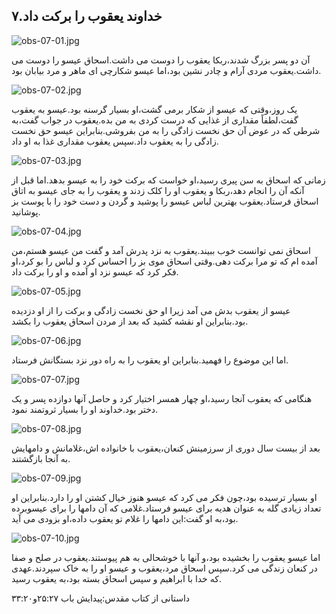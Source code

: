۷.خداوند یعقوب را برکت داد
--------------------------

![obs-07-01.jpg](/var/www/vhosts/door43.org/httpdocs/data/gitrepo/media/en/obs/obs-07-01.jpg "obs-07-01.jpg")

آن دو پسر بزرگ شدند،ربکا یعقوب را دوست می داشت.اسحاق عیسو را دوست می
داشت.یعقوب مردی آرام و چادر نشین بود،اما عیسو شکارچی ای ماهر و مرد
بیابان بود.

![obs-07-02.jpg](/var/www/vhosts/door43.org/httpdocs/data/gitrepo/media/en/obs/obs-07-02.jpg "obs-07-02.jpg")

یک روز،وقتی که عیسو از شکار برمی گشت،او بسیار گرسنه بود.عیسو به یعقوب
گفت،لطفاً مقداری از غذایی که درست کردی به من بده.یعقوب در جواب گفت،به
شرطی که در عوض آن حق نخست زادگی را به من بفروشی.بنابراین عیسو حق نخست
زادگی را به یعقوب داد.سپس یعقوب مقداری غذا به او داد.

![obs-07-03.jpg](/var/www/vhosts/door43.org/httpdocs/data/gitrepo/media/en/obs/obs-07-03.jpg "obs-07-03.jpg")

زمانی که اسحاق به سن پیری رسید،او خواست که برکت خود را به عیسو بدهد.اما
قبل از آنکه آن را انجام دهد،ربکا و یعقوب او را کلک زدند و یعقوب را به
جای عیسو به اتاق اسحاق فرستاد.یعقوب بهترین لباس عیسو را پوشید و گردن و
دست خود را با پوست بز پوشانید.

![obs-07-04.jpg](/var/www/vhosts/door43.org/httpdocs/data/gitrepo/media/en/obs/obs-07-04.jpg "obs-07-04.jpg")

اسحاق نمی توانست خوب ببیند.یعقوب به نزد پدرش آمد و گفت من عیسو هستم،من
آمده ام که تو مرا برکت دهی.وقتی اسحاق موی بز را احساس کرد و لباس را بو
کرد،او فکر کرد که عیسو نزد او آمده و او را برکت داد.

![obs-07-05.jpg](/var/www/vhosts/door43.org/httpdocs/data/gitrepo/media/en/obs/obs-07-05.jpg "obs-07-05.jpg")

عیسو از یعقوب بدش می آمد زیرا او حق نخست زادگی و برکت را از او دزدیده
بود.بنابراین او نقشه کشید که بعد از مردن اسحاق یعقوب را بکشد.

![obs-07-06.jpg](/var/www/vhosts/door43.org/httpdocs/data/gitrepo/media/en/obs/obs-07-06.jpg "obs-07-06.jpg")

اما این موضوع را فهمید.بنابراین او یعقوب را به راه دور نزد بستگانش
فرستاد.

![obs-07-07.jpg](/var/www/vhosts/door43.org/httpdocs/data/gitrepo/media/en/obs/obs-07-07.jpg "obs-07-07.jpg")

هنگامی که یعقوب آنجا رسید،او چهار همسر اختیار کرد و حاصل آنها دوازده پسر
و یک دختر بود.خداوند او را بسیار ثروتمند نمود.

![obs-07-08.jpg](/var/www/vhosts/door43.org/httpdocs/data/gitrepo/media/en/obs/obs-07-08.jpg "obs-07-08.jpg")

بعد از بیست سال دوری از سرزمینش کنعان،یعقوب با خانواده اش،غلامانش و
دامهایش به آنجا بازگشتند.

![obs-07-09.jpg](/var/www/vhosts/door43.org/httpdocs/data/gitrepo/media/en/obs/obs-07-09.jpg "obs-07-09.jpg")

او بسیار ترسیده بود،چون فکر می کرد که عیسو هنوز خیال کشتن او را
دارد.بنابراین او تعداد زیادی گله به عنوان هدیه برای عیسو فرستاد.غلامی که
آن دامها را برای عیسوبرده بود،به او گفت:این دامها را غلام تو یعقوب
داده،او بزودی می آید.

![obs-07-10.jpg](/var/www/vhosts/door43.org/httpdocs/data/gitrepo/media/en/obs/obs-07-10.jpg "obs-07-10.jpg")

اما عیسو یعقوب را بخشیده بود،و آنها با خوشحالی به هم پیوستند.یعقوب در
صلح و صفا در کنعان زندگی می کرد.سپس اسحاق مرد،یعقوب و عیسو او را به خاک
سپردند.عهدی که خدا با ابراهیم و سپس اسحاق بسته بود،به یعقوب رسید.

داستانی از کتاب مقدس:پیدایش باب ۲۵:۲۷و۳۳:۲۰
